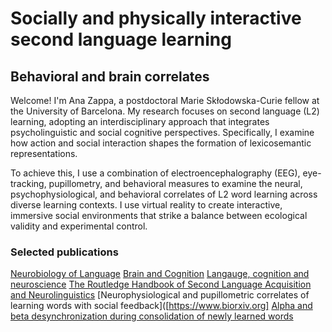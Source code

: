 # Socially and physically interactive second language learning
## Behavioral and brain correlates

Welcome! I'm Ana Zappa, a postdoctoral Marie Skłodowska-Curie fellow at the University of Barcelona. My research focuses on second language (L2) learning, adopting an interdisciplinary approach that integrates psycholinguistic and social cognitive perspectives. Specifically, I examine how action and social interaction shapes the formation of lexicosemantic representations.

To achieve this, I use a combination of electroencephalography (EEG), eye-tracking, pupillometry, and behavioral measures to examine the neural, psychophysiological, and behavioral correlates of L2 word learning across diverse learning contexts. I use virtual reality to create interactive, immersive social environments that strike a balance between ecological validity and experimental control.

### Selected publications
[Neurobiology of Language](https://doi.org/10.1162/nol_a_00132)
[Brain and Cognition](https://doi.org/10.1016/j.bandc.2019.05.003)
[Langauge, cognition and neuroscience](https://doi.org/10.1080/23273798.2022.2039726)
[The Routledge Handbook of Second Language Acquisition and Neurolinguistics](https://doi.org/10.4324/9781003190912)
[Neurophysiological and pupillometric correlates of learning words with social feedback]([https://www.biorxiv.org]
[Alpha and beta desynchronization during consolidation of newly learned words](https://www.biorxiv.org/content/10.1101/2025.01.09.632010v1)

